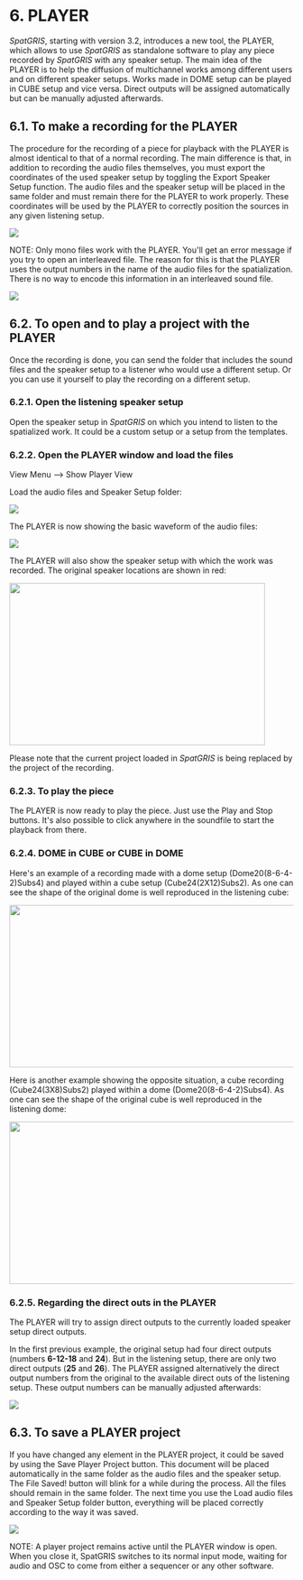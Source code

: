 # 6. PLAYER

*SpatGRIS*, starting with version 3.2, introduces a new tool, the
PLAYER, which allows to use *SpatGRIS* as standalone software to play
any piece recorded by *SpatGRIS* with any speaker setup. The main idea
of the PLAYER is to help the diffusion of multichannel works among
different users and on different speaker setups. Works made in DOME
setup can be played in CUBE setup and vice versa. Direct outputs will be
assigned automatically but can be manually adjusted afterwards.

## 6.1. To make a recording for the PLAYER

The procedure for the recording of a piece for playback with the PLAYER
is almost identical to that of a normal recording. The main difference
is that, in addition to recording the audio files themselves, you must
export the coordinates of the used speaker setup by toggling the Export
Speaker Setup function. The audio files and the speaker setup will be
placed in the same folder and must remain there for the PLAYER to work
properly. These coordinates will be used by the PLAYER to correctly
position the sources in any given listening setup.

<img src="./media-en/media/image85.jpg"
 />

NOTE: Only mono files work with the PLAYER. You'll get an error message
if you try to open an interleaved file. The reason for this is that the
PLAYER uses the output numbers in the name of the audio files for the
spatialization. There is no way to encode this information in an
interleaved sound file.

<img src="./media-en/media/image86.jpg"
 />

## 6.2. To open and to play a project with the PLAYER

Once the recording is done, you can send the folder that includes the
sound files and the speaker setup to a listener who would use a
different setup. Or you can use it yourself to play the recording on a
different setup.

### 6.2.1. Open the listening speaker setup

Open the speaker setup in *SpatGRIS* on which you intend to listen to
the spatialized work. It could be a custom setup or a setup from the
templates.

### 6.2.2. Open the PLAYER window and load the files

View Menu —\> Show Player View

Load the audio files and Speaker Setup folder:

<img src="./media-en/media/image87.jpg"
 />

The PLAYER is now showing the basic waveform of the audio files:

<img src="./media-en/media/image88.jpg"
 />

The PLAYER will also show the speaker setup with which the work was
recorded. The original speaker locations are shown in red:

<img src="./media-en/media/image89.jpg"
style="width:4.71429in;height:3in" />

Please note that the current project loaded in *SpatGRIS* is being
replaced by the project of the recording.

### 6.2.3. To play the piece

The PLAYER is now ready to play the piece. Just use the Play and Stop
buttons. It's also possible to click anywhere in the soundfile to start
the playback from there.

### 6.2.4. DOME in CUBE or CUBE in DOME

Here's an example of a recording made with a dome setup
(Dome20(8-6-4-2)Subs4) and played within a cube setup
(Cube24(2X12)Subs2). As one can see the shape of the original dome is
well reproduced in the listening cube:

<img src="./media-en/media/image90.jpg"
style="width:5.5in;height:3in" />

Here is another example showing the opposite situation, a cube recording
(Cube24(3X8)Subs2) played within a dome (Dome20(8-6-4-2)Subs4). As one
can see the shape of the original cube is well reproduced in the
listening dome:

<img src="./media-en/media/image91.jpg"
style="width:5.5in;height:3in" />

### 6.2.5. Regarding the direct outs in the PLAYER

The PLAYER will try to assign direct outputs to the currently loaded
speaker setup direct outputs.

In the first previous example, the original setup had four direct
outputs (numbers **6-12-18** and **24**). But in the listening setup,
there are only two direct outputs (**25** and **26**). The PLAYER
assigned alternatively the direct output numbers from the original to
the available direct outs of the listening setup. These output numbers
can be manually adjusted afterwards:

<img src="./media-en/media/image92.jpg"
 />

## 6.3. To save a PLAYER project

If you have changed any element in the PLAYER project, it could be saved
by using the Save Player Project button. This document will be placed
automatically in the same folder as the audio files and the speaker
setup. The File Saved! button will blink for a while during the process.
All the files should remain in the same folder. The next time you use
the Load audio files and Speaker Setup folder button, everything will be
placed correctly according to the way it was saved.

<img src="./media-en/media/image93.jpg"
 />

NOTE: A player project remains active until the PLAYER window is open.
When you close it, SpatGRIS switches to its normal input mode, waiting
for audio and OSC to come from either a sequencer or any other software.
